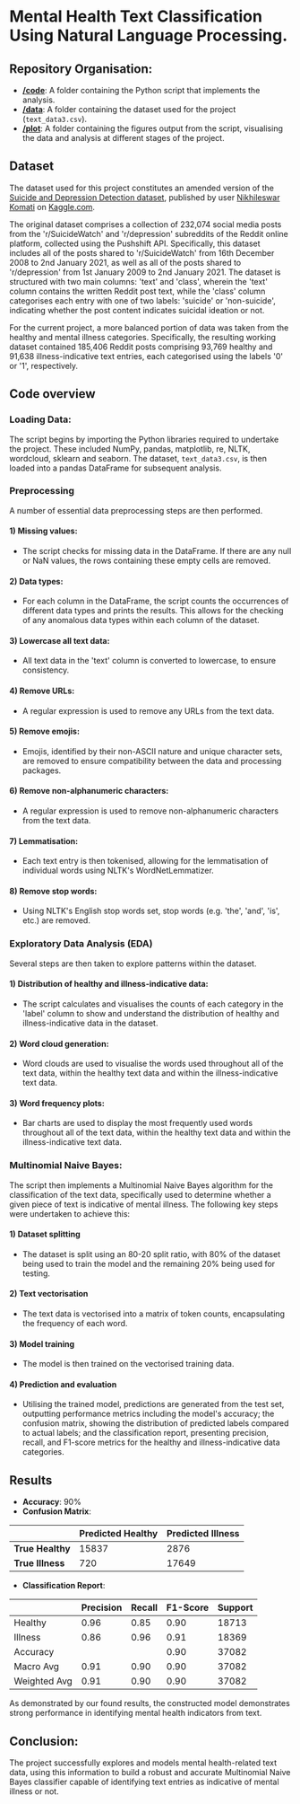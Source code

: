 # Mental Health Text Classification Using Natural Language Processing.

## Repository Organisation:

- [**/code**](link): A folder containing the Python script that implements the analysis.
- [**/data**](link): A folder containing the dataset used for the project (`text_data3.csv`).
- [**/plot**](link): A folder containing the figures output from the script, visualising the data and analysis at different stages of the project.

## Dataset

The dataset used for this project constitutes an amended version of the [Suicide and Depression Detection dataset](https://www.kaggle.com/datasets/nikhileswarkomati/suicide-watch/data), published by user [Nikhileswar Komati](https://www.kaggle.com/nikhileswarkomati) on [Kaggle.com](https://www.kaggle.com).

The original dataset comprises a collection of 232,074 social media posts from the 'r/SuicideWatch' and 'r/depression' subreddits of the Reddit online platform, collected using the Pushshift API. Specifically, this dataset includes all of the posts shared to 'r/SuicideWatch' from 16th December 2008 to 2nd January 2021, as well as all of the posts shared to 'r/depression' from 1st January 2009 to 2nd January 2021. The dataset is structured with two main columns: 'text' and 'class', wherein the 'text' column contains the written Reddit post text, while the 'class' column categorises each entry with one of two labels: 'suicide' or 'non-suicide', indicating whether the post content indicates suicidal ideation or not.

For the current project, a more balanced portion of data was taken from the healthy and mental illness categories. Specifically, the resulting working dataset contained 185,406 Reddit posts comprising 93,769 healthy and 91,638 illness-indicative text entries, each categorised using the labels '0' or '1', respectively.

## Code overview

### Loading Data:
The script begins by importing the Python libraries required to undertake the project. These included NumPy, pandas, matplotlib, re, NLTK, wordcloud, sklearn and seaborn. The dataset, `text_data3.csv`, is then loaded into a pandas DataFrame for subsequent analysis.

### Preprocessing
A number of essential data preprocessing steps are then performed.
#### 1) Missing values:
  - The script checks for missing data in the DataFrame. If there are any null or NaN values, the rows containing these empty cells are removed.

#### 2) Data types:
  - For each column in the DataFrame, the script counts the occurrences of different data types and prints the results. This allows for the checking of any anomalous data types within each column of the dataset.

#### 3) Lowercase all text data:
  - All text data in the 'text' column is converted to lowercase, to ensure consistency.

#### 4) Remove URLs:
  - A regular expression is used to remove any URLs from the text data.

#### 5) Remove emojis:
  - Emojis, identified by their non-ASCII nature and unique character sets, are removed to ensure compatibility between the data and processing packages.

#### 6) Remove non-alphanumeric characters:
  - A regular expression is used to remove non-alphanumeric characters from the text data.

#### 7) Lemmatisation:
  - Each text entry is then tokenised, allowing for the lemmatisation of individual words using NLTK's WordNetLemmatizer.
 
#### 8) Remove stop words:
  - Using NLTK's English stop words set, stop words (e.g. 'the', 'and', 'is', etc.) are removed.

### Exploratory Data Analysis (EDA)
Several steps are then taken to explore patterns within the dataset.
#### 1) Distribution of healthy and illness-indicative data:
  - The script calculates and visualises the counts of each category in the 'label' column to show and understand the distribution of healthy and illness-indicative data in the dataset.
#### 2) Word cloud generation:
- Word clouds are used to visualise the words used throughout all of the text data, within the healthy text data and within the illness-indicative text data.
#### 3) Word frequency plots:
- Bar charts are used to display the most frequently used words throughout all of the text data, within the healthy text data and within the illness-indicative text data.

### Multinomial Naive Bayes:
The script then implements a Multinomial Naive Bayes algorithm for the classification of the text data, specifically used to determine whether a given piece of text is indicative of mental illness. The following key steps were undertaken to achieve this:

#### 1) Dataset splitting
- The dataset is split using an 80-20 split ratio, with 80% of the dataset being used to train the model and the remaining 20% being used for testing.

#### 2) Text vectorisation
- The text data is vectorised into a matrix of token counts, encapsulating the frequency of each word.

#### 3) Model training
- The model is then trained on the vectorised training data.

#### 4) Prediction and evaluation
- Utilising the trained model, predictions are generated from the test set, outputting performance metrics including the model's accuracy; the confusion matrix, showing the distribution of predicted labels compared to actual labels; and the classification report, presenting precision, recall, and F1-score metrics for the healthy and illness-indicative data categories.

## Results

- **Accuracy**: 90%
- **Confusion Matrix**:

|   | Predicted Healthy | Predicted Illness |
|---|-------------------|-------------------|
| **True Healthy** | 15837 | 2876 |
| **True Illness** | 720 | 17649 |

- **Classification Report**:

|                | Precision | Recall | F1-Score | Support |
|--------------- |-----------|--------|----------|---------|
| Healthy        | 0.96      | 0.85   | 0.90     | 18713   |
| Illness        | 0.86      | 0.96   | 0.91     | 18369   |
| Accuracy       |           |        | 0.90     | 37082   |
| Macro Avg      | 0.91      | 0.90   | 0.90     | 37082   |
| Weighted Avg   | 0.91      | 0.90   | 0.90     | 37082   |

As demonstrated by our found results, the constructed model demonstrates strong performance in identifying mental health indicators from text.

## Conclusion:

The project successfully explores and models mental health-related text data, using this information to build a robust and accurate Multinomial Naive Bayes classifier capable of identifying text entries as indicative of mental illness or not.
